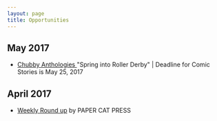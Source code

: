 ```yaml
---
layout: page
title: Opportunities
---
```


## May 2017

- [Chubby Anthologies ](https://chubby-anthology.tumblr.com/) "Spring into Roller Derby" | Deadline for Comic Stories is May 25, 2017

## April 2017

- [Weekly Round up](https://papercatpress.com/2017/04/14/weekly-roundup-april-14-2017/) by PAPER CAT PRESS
